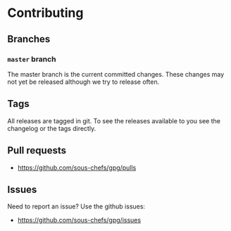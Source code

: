 # Contributing

## Branches

### `master` branch

The master branch is the current committed changes. These changes may not yet be released although we try to release often.

## Tags

All releases are tagged in git. To see the releases available to you see the changelog or the tags directly.

## Pull requests

- <https://github.com/sous-chefs/gpg/pulls>

## Issues

Need to report an issue? Use the github issues:

- <https://github.com/sous-chefs/gpg/issues>
